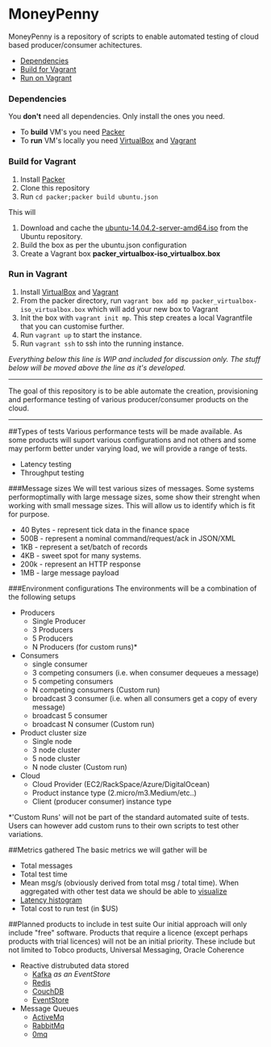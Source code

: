 # MoneyPenny

MoneyPenny is a repository of scripts to enable automated testing of cloud based producer/consumer achitectures.

 * [Dependencies](#dependencies)
 * [Build for Vagrant](#build-for-vagrant)
 * [Run on Vagrant](#run-on-vagrant)

### Dependencies

You **don't** need all dependencies. Only install the ones you need.

 * To **build**  VM's you need [Packer](https://www.packer.io/)
 * To **run** VM's locally you need [VirtualBox](https://www.virtualbox.org/) and [Vagrant](https://www.vagrantup.com/)

### Build for Vagrant

 1. Install [Packer](https://www.packer.io/)
 1. Clone this repository
 1. Run `cd packer;packer build ubuntu.json`

This will

 1. Download and cache the [ubuntu-14.04.2-server-amd64.iso](http://releases.ubuntu.com/14.04.2/ubuntu-14.04.2-server-amd64.iso) from the Ubuntu repository.
 1. Build the box as per the ubuntu.json configuration
 1. Create a Vagrant box **packer_virtualbox-iso_virtualbox.box**

### Run in Vagrant

 1. Install [VirtualBox](https://www.virtualbox.org/) and [Vagrant](https://www.vagrantup.com/)
 1. From the packer directory, run `vagrant box add mp packer_virtualbox-iso_virtualbox.box` which will add your new box to Vagrant
 1. Init the box with `vagrant init mp`. This step creates a local Vagrantfile that you can customise further.
 1. Run `vagrant up` to start the instance.
 1. Run `vagrant ssh` to ssh into the running instance.

*Everything below this line is WIP and included for discussion only. The stuff below will be moved above the line as it's developed.*

---

The goal of this repository is to be able automate the creation, provisioning and performance testing of various producer/consumer products on the cloud.

---

##Types of tests
Various performance tests will be made available. As some products will suport various configurations and not others and some may perform better under varying load, we will provide a range of tests.

 * Latency testing
 * Throughput testing

###Message sizes
We will test various sizes of messages. 
Some systems performoptimally with large message sizes, some show their strenght when working with small message sizes.
This will allow us to identify which is fit for purpose.

 * 40 Bytes  - represent tick data in the finance space
 * 500B      - represent a nominal command/request/ack in JSON/XML
 * 1KB       - represent a set/batch of records
 * 4KB       - sweet spot for many systems.
 * 200k      - represent an HTTP response
 * 1MB       - large message payload
 
###Environment configurations
The environments will be a combination of the following setups
 * Producers
   * Single Producer
   * 3 Producers
   * 5 Producers
   * N Producers (for custom runs)* 
 * Consumers
   * single consumer
   * 3 competing consumers (i.e. when consumer dequeues a message)
   * 5 competing consumers 
   * N competing consumers (Custom run)
   * broadcast 3 consumer (i.e. when all consumers get a copy of every message)
   * broadcast 5 consumer 
   * broadcast N consumer (Custom run)
 * Product cluster size
   * Single node
   * 3 node cluster
   * 5 node cluster
   * N node cluster (Custom run)
 * Cloud
   * Cloud Provider (EC2/RackSpace/Azure/DigitalOcean)
   * Product instance type (2.micro/m3.Medium/etc..)
   * Client (producer consumer) instance type
 
*'Custom Runs' will not be part of the standard automated suite of tests. Users can however add custom runs to their own scripts to test other variations.
 

##Metrics gathered
The basic metrics we will gather will be 
 * Total messages 
 * Total test time
 * Mean msg/s (obviously derived from total msg / total time). When aggregated with other test data we should be able to [visualize](http://leecampbell.blogspot.co.uk/2014/01/replaysubject-performance-improvements.html)
 * [Latency histogram](https://github.com/HdrHistogram/HdrHistogram)
 * Total cost to run test (in $US)

##Planned products to include in test suite
Our initial approach will only include "free" software.
Products that require a licence (except perhaps products with trial licences) will not be an initial priority.
These include but not limited to Tobco products, Universal Messaging, Oracle Coherence

 * Reactive distrubuted data stored
   * [Kafka](http://kafka.apache.org/) _as an EventStore_
   * [Redis](http://redis.io/)
   * [CouchDB](http://couchdb.apache.org/)
   * [EventStore](geteventstore.com)
 * Message Queues 
   * [ActiveMq](http://activemq.apache.org/)
   * [RabbitMq](http://www.rabbitmq.com/)
   * [0mq](http://zeromq.org/)

